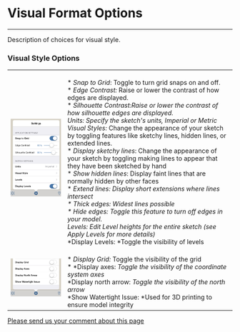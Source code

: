 # Visual Format Options

----

Description of choices for visual style.

### Visual Style Options

| | |
| ---- | ---- |
| ![](Images/GUID-BAD43E18-CA43-4B99-BA99-8E0FBFB9A892-low.png)   |   <br>* *Snap to Grid*: Toggle to turn grid snaps on and off.<br>* *Edge Contrast:* Raise or lower the contrast of how edges are displayed.<br>* *Silhouette Contrast:*Raise or lower the contrast of how silhouette edges are displayed.<br>* *Units*: Specify the sketch's units, Imperial or Metric<br>* *Visual Styles:* Change the appearance of your sketch by toggling features like sketchy lines, hidden lines, or extended lines. <br>    * *Display sketchy lines*: Change the appearance of your sketch by toggling making lines to appear that they have been sketched by hand<br>    * *Show hidden lines*: Display faint lines that are normally hidden by other faces<br>    * **Extend lines*: *Display short extensions where lines intersect<br>    * *Thick edges*: Widest lines possible<br>    * *Hide edges*: Toggle this feature to turn off edges in your model.<br>* *Levels*: Edit Level heights for the entire sketch (see Apply Levels for more details)<br>* *Display Levels: *Toggle the visibility of levels<br>  |
| ![](Images/GUID-29D35485-A0EA-445B-AE2E-52EBD3BA3268-low.png)   |   <br>* *Display Grid:* Toggle the visibility of the grid<br>* *Display axes: *Toggle the visibility of the coordinate system axes<br>* *Display north arrow: *Toggle the visibility of the north arrow<br>* *Show Watertight Issue: *Used for 3D printing to ensure model integrity<br>  |

[Please send us your comment about this page](#)